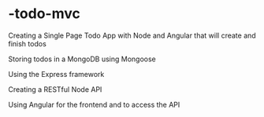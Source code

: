 -todo-mvc
=========

Creating a Single Page Todo App with Node and Angular that will create and finish todos

Storing todos in a MongoDB using Mongoose

Using the Express framework

Creating a RESTful Node API

Using Angular for the frontend and to access the API

